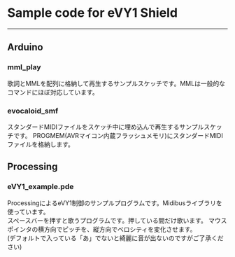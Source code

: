 # Sample code for eVY1 Shield
----

## Arduino
### mml_play
歌詞とMMLを配列に格納して再生するサンプルスケッチです。MMLは一般的なコマンドにほぼ対応しています。

### evocaloid_smf
スタンダードMIDIファイルをスケッチ中に埋め込んで再生するサンプルスケッチです。
PROGMEM(AVRマイコン内蔵フラッシュメモリ)にスタンダードMIDIファイルを格納します。

## Processing
### eVY1_example.pde
ProcessingによるeVY1制御のサンプルプログラムです。Midibusライブラリを使っています。  
スペースバーを押すと歌うプログラムです。押している間だけ歌います。
マウスポインタの横方向でピッチを、縦方向でベロシティを変化させます。  
(デフォルトで入っている「あ」でないと綺麗に音が出ないのですがご了承ください)
